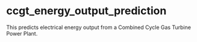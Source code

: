 # ccgt_energy_output_prediction
This predicts electrical energy output from a Combined Cycle Gas Turbine Power Plant. 
